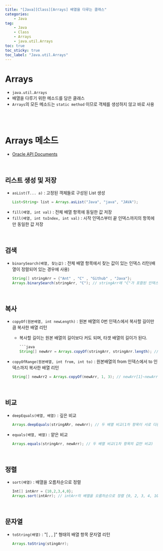 ```yaml
---
title: "[Java][Class][Arrays] 배열을 다루는 클래스"
categories:
    - Java
tag:
    - Java
    - Class
    - Arrays
    - java.util.Arrays
toc: true
toc_sticky: true
toc_label: "Java.util.Arrays"
---
```



# Arrays 
- ```java.util.Arrays```
- 배열을 다루기 위한 메소드를 담은 클래스
- ```Arrays```의 모든 메소드는 ```static method``` 이므로 객체를 생성하지 않고 바로 사용

<br><br>

# Arrays 메소드
- [Oracle API Documents](https://docs.oracle.com/en/java/javase/11/docs/api/java.base/java/util/Arrays.html)

<br>

## 리스트 생성 및 저장
- ```asList(T... a)``` : 고정된 객체들로 구성된 List 생성
    ```java
    List<String> list = Arrays.asList("Java", "java", "JAVA");
    ```
- ```fill(배열, int val)``` : 전체 배열 항목에 동일한 값 저장
- ```fill(배열, int toIndex, int val)``` : 시작 인덱스부터 끝 인덱스까지의 항목에만 동일한 값 저장

<br>

## 검색
- ```binarySearch(배열, 찾는값)``` : 전체 배열 항목에서 찾는 값이 있는 인덱스 리턴(배열이 정렬되어 있는 경우에 사용)
    ```java
    String[] stringArr = {"Ant" , "C" , "Github" , "Java"};
    Arrays.binarySearch(stringArr, "C"); // stringArr에 "C"가 포함된 인덱스 1 리턴
    ```

<br>

## 복사
- ```copyOf(원본배열, int newLength)``` : 원본 배열의 0번 인덱스에서 복사할 길이만큼 복사한 배열 리턴
    - 복사할 길이는 원본 배열의 길이보다 커도 되며, 타겟 배열의 길이가 된다.
        ```java
        ```java
        String[] newArr = Arrays.copyOf(stringArr, stringArr.length); // stringArr의 배열의 크기와 같은 newArr에 stringArr전체를 복사
        ```
- ```copyOfRange(원본배열, int from, int to)``` : 원본배열의 from 인덱스에서 to 인덱스까지 복사한 배열 리턴

    ```java
    String[] newArr2 = Arrays.copyOf(newArr, 1, 3); // newArr[1]~newArr[2]를 복사하여 newArr2에 대입
    ```

<br>

## 비교
- ```deepEquals(배열, 배열)``` : 깊은 비교

    ```java
    Arrays.deepEquals(stringARr, newArr); // 두 배열 비교(1차 항목이 서로 다른 배열을 참조할 경우 중첩된 배열의 항목까지 비교)
    ```
- ```equals(배열, 배열)``` : 얕은 비교
    ```java
    Arrays.equals(stringArr, newArr); // 두 배열 비교(1차 항목의 값만 비교)
    ```

<br>

## 정렬
- ```sort(배열)``` : 배열을 오름차순으로 정렬

    ```java
    Int[] intArr = {10,2,3,4,0};
    Arrays.sort(intArr); // intArr의 배열을 오름차순으로 정렬 {0, 2, 3, 4, 10}; 
    ```

<br>

## 문자열
- ```toString(배열)``` : "[ , , ]" 형태의 배열 항목 문자열 리턴

    ```java
    Arrays.toString(stingArr); 
    ```
